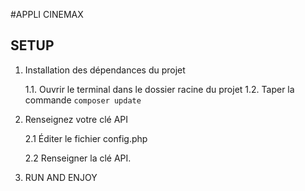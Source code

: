 #APPLI CINEMAX

## SETUP

1. Installation des dépendances du projet

    1.1. Ouvrir le terminal dans le dossier racine du projet
    1.2. Taper la commande `composer update`

2. Renseignez votre clé API

    2.1 Éditer le fichier config.php

    2.2 Renseigner la clé API.

3. RUN AND ENJOY